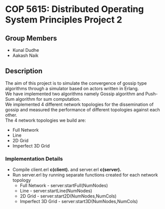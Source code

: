 # COP 5615: Distributed Operating System Principles Project 2

## Group Members

<ul>
  <li>Kunal Dudhe</li>
  <li>Aakash Naik</li>
</ul>

## Description

The aim of this project is to simulate the convergence of gossip type algorithms through a simulator based on actors written in Erlang.<br>
We have implemented two algorithms namely Gossip algorithm and Push-Sum algorithm for sum computation.<br>
We implemented 4 different network topologies for the dissemination of gossip and measured the performance of different topologies against each other.<br>
The 4 network topologies we build are: <br>
<ul>
  <li> Full Network </li>
  <li> Line </li>
  <li> 2D Grid </li>
  <li> Imperfect 3D Grid </li>
</ul>

### Implementation Details

<ul>
  <li>Compile client.erl <b>c(client).</b> and server.erl <b>c(server).</b></li>
  <li>Run server.erl by running separate functions created for each network topology
      <ul>
        <li> Full Network - server:startFull(NumNodes)</li>
        <li> Line - server:startLine(NumNodes)</li>
        <li> 2D Grid - server:start2D(NumNodes,NumCols)</li>
        <li> Imperfect 3D Grid - server:start3D(NumNodes,NumCols)</li>
      </ul>
  </li> 
</ul>

